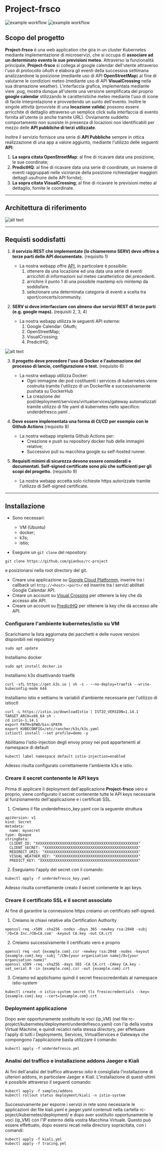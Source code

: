 # Project-frsco

![example workflow](https://github.com/Zeplicious/Pho2Song/actions/workflows/node.js.yml/badge.svg)
![example workflow](https://github.com/Zeplicious/Pho2Song/actions/workflows/dockerAPI.yml/badge.svg)


## Scopo del progetto

__Project-frsco__ è una web application che gira in un cluster Kubernetes mediante implementazione di microservizi, che si occupa di __associare ad un determinato evento le sue previsioni meteo__. Attraverso la funzionalità principale, __Project-frsco__ si collega al google calendar dell'utente attraverso l'uso di protocollo oAuth e elabora gli eventi della successiva settimana analizzandone la posizione (mediante uso di API __OpenStreetMap__) al fine di valutarne le condizioni meteo (mediante uso di API __VisualCrossing__ nella sua diramazione weather). L'interfaccia grafica, implementata mediante view .pug, mostra dunque all'utente una versione semplificata del proprio __google calendar__ stilizzando le caratteristiche meteo mediante l'uso di icone di facile interpretazione e provvedendo un sunto dell'evento. Inoltre le singole attività  (provviste di una __locazione valida__) possono essere arricchite di dettaglio attraverso un semplice click sulla interfaccia di evento fornita all'utente (o anche tramite URL). Ovviamente suddetto comportamento non sussiste in presenza di locazioni non identificabili per mezzo delle __API pubbliche di terzi utilizzate__.

Inoltre il servizio fornisce una serie di __API Pubbliche__ sempre in ottica realizzazione di una app a valore aggiunto, mediante l'utilizzo delle seguenti __API__:
 
 1. __La sopra citata OpenStreetMap__: al fine di ricavare data una posizione, le sue coordinate;
 2. __PredictHQ__: al fine di ricavare data una serie di coordinate, un insieme di eventi raggruppati nelle vicinanze della posizione richiesta(per maggiori dettagli usufruire delle API fornite);
 3. __La sopra citata VisualCrossing__; al fine di ricavare le previsioni meteo al dettaglio, fornite le coordinate.
 
---

## Architettura di riferimento

![alt text](./architettura_di_riferimento.svg)

---

## Requisti soddisfatti 

1. __Il servizio REST che implementate (lo chiameremo SERV) deve offrire a terze parti delle API documentate.__ (requisito 1)
    - La nostra webapp offre [API](), in particolare è possibile:
        1. ottenere da una locazione ed una data una serie di eventi arricchiti di informazioni sul meteo caratteristico dei precedenti.
        2. arrichire il punto 1 di una possibile maxtemp e/o mintemp da soddisfare.
        3. selezionare una determinata categoria di eventi a scelta tra sport/concerts/community.

2. __SERV si deve interfacciare con almeno due servizi REST di terze parti (e.g. google maps).__ (requisiti 2, 3, 4)
    - La nostra webapp utilizza le seguenti API esterne:
        1. Google Calendar: OAuth;
        2. OpenStreetMap;
        3. VisualCrossing;
        4. PredictHQ;

![alt text](./funzionalità_principale.svg)

3. __Il progetto deve prevedere l'uso di Docker e l'automazione del processo di lancio, configurazione e test.__ (requisito 6)
    - La nostra webapp utilizza Docker:
        - Ogni immagine dei pod costituenti i services di kubernetes viene costruita tramite l'utilizzo di un Dockerfile e successivamente pushata su DockerHub
        - La creazione dei pod/deployment/services/virtualservices/gateway  automatizzati tramite utilizzo di file yaml di kubernetes nello specifico: underdefresco.yaml .

4. __Deve essere implementata una forma di CI/CD per esempio con le Github Actions__ (requisito 8)
    - La nostra webapp implenta Github Actions per:
        - Creazione e push su repository docker hub delle immagini relative;
        - Successivo pull su macchina google su self-hosted runner.
6. __Requisiti minimi di sicurezza devono essere considerati e documentati. Self-signed certificate sono più che sufficienti per gli scopi del progetto.__ (requisito 9)
    - La nostra webapp accetta solo richieste https autorizzate tramite l'utilizzo di Self-signed certificate.

---

## Installazione

- Sono necessari:
    - VM (Ubuntu)
    - docker;
    - k3s;
    - istio;
    

- Eseguire un `git clone` del repository:

```
git clone https://github.com/gianbus/rc-project
```

e posizionarsi nella root directory del git.


- Creare una applicazione su [Google Cloud Platformm](https://console.cloud.google.com), inserire tra i callback uri `http://<host>:<port>/`  ed inserire tra i servizi abilitati Google Calendar API.
- Creare un account su [Visual Crossing](https://www.visualcrossing.com/weather-api) per ottenere la key che dà accesso alle API.
- Creare un account su [PredictHQ](https://www.predicthq.com/apis) per ottenere la key che dà accesso alle API.



### Configurare l'ambiente kubernetes/istio su VM

Scarichiamo la lista aggiornata dei pacchetti e delle nuove versioni disponibili nei repository
```
sudo apt update
```
Installiamo docker
```
sudo apt install docker.io
```

Installiamo k3s disattivando traefik
```
curl -sfL https://get.k3s.io | sh -s - --no-deploy=traefik --write-kubeconfig-mode 644
```

Installiamo istio e settiamo le variabili d'ambiente necessarie per l'utilizzo di istioctl
```
curl -L https://istio.io/downloadIstio | ISTIO_VERSION=1.14.1 TARGET_ARCH=x86_64 sh -
cd istio-1.14.1
export PATH=$PWD/bin:$PATH
export KUBECONFIG=/etc/rancher/k3s/k3s.yaml
istioctl install --set profile=demo -y
```

Abilitiamo l'istio-injection degli envoy proxy nei pod appartenenti al namespace di default
```
kubectl label namespace default istio-injection=enabled
```
Adesso risulta configurato correttamente l'ambiente k3s e istio.

### Creare il secret contenente le API keys
Prima di applicare il deployment dell'applicazione __Project-frsco__ vero e proprio, viene configurato il secret contenente tutte le API keys necessarie al funzionamento dell'applicazione e i certificati SSL.

1. Creiamo il file underdefresco_key.yaml con la seguente struttura
```
apiVersion: v1
kind: Secret
metadata:
  name: mysecret
type: Opaque
stringData:
  CLIENT_ID: "XXXXXXXXXXXXXXXXXXXXXXXXXXXXXXXXXXXXXXXXXXXXXXX"
  CLIENT_SECRET: "XXXXXXXXXXXXXXXXXXXXXXXXXXXXXXXXXXXXXXXXXXX"
  REDIRECT_URIS: "XXXXXXXXXXXXXXXXXXXXXXXXXXXXXXXXXXXXXXXXXXX"
  VISUAL_WEATHER_KEY: "XXXXXXXXXXXXXXXXXXXXXXXXXXXXXXXXXXXXXX"
  PREDICT_KEY: "XXXXXXXXXXXXXXXXXXXXXXXXXXXXXXXXXXXXXXXXXXXXX"
```
2. Eseguiamo l'apply del secret con il comando:
```
kubectl apply -f underdefresco_key.yaml
```
Adesso risulta correttamente creato il secret contenente le api keys.

### Creare il certificato SSL e il secret associato
Al fine di garantire la connessione https creiamo un certificato self-signed.
1. Creiamo le chiavi relative alla Certification Authority
```
openssl req -x509 -sha256 -nodes -days 365 -newkey rsa:2048 -subj '/O=CA Inc./CN=CA.com' -keyout CA.key -out CA.crt
```
2. Creiamo successivamente il certificato vero e proprio
```
openssl req -out {example.com}.csr -newkey rsa:2048 -nodes -keyout {example.com}.key -subj "/CN={your organisation name}/O={your organisation name}"
openssl x509 -req -sha256 -days 365 -CA CA.crt -CAkey CA.key -set_serial 0 -in {example.com}.csr -out {example.com}.crt
```
3. Creiamo ed applichiamo quindi il secret frescocredentials al namespace istio-system
```
kubectl create -n istio-system secret tls frescocredentials --key={example.com}.key --cert={example.com}.crt
```

### Deployment applicazione
Dopo aver opportunamente sostituito le voci {ip_VM} (nel file rc-project/kubernetes/deployment/underdefresco.yaml) con l'ip della vostra Virtual Machine, e quindi recatici nella stessa directory, per effettuare l'apply di tutti i Deployments, Services, VirtualServices e Gateways che compongono l'applicazione basta utilizzare il comando:
```
kubectl apply -f underdefresco.yml
```

### Analisi del traffico e installazione addons Jaeger e Kiali
Ai fini dell'analisi del traffico attraverso istio è consigliata l'installazione di ulteriori addons, in particolare Jaeger e Kiali.
L'installazione di questi ultimi è possibile attraverso il seguenti comando:
```
kubectl apply -f samples/addons
kubectl rollout status deployment/kiali -n istio-system
```
Successivamente per esporre i servizi in rete sono necessarie le applicazioni dei file kiali.yaml e jaeger.yaml contenuti nella cartella rc-poject/kubernetes/deployment/ e dopo aver sostituito opportunamente le voci {ip_VM} con l'IP esterno della vostra Macchina Virtuale.
Questo può essere effettuato, dopo essersi recati nella directory sopracitata, con i comandi:
```
kubectl apply -f kiali.yml
kubectl apply -f tracing.yml
```

